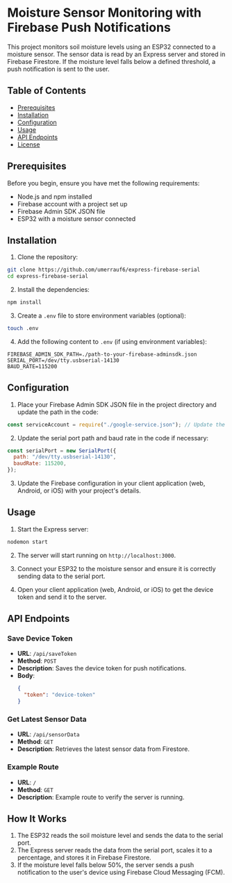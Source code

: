 # Moisture Sensor Monitoring with Firebase Push Notifications

This project monitors soil moisture levels using an ESP32 connected to a moisture sensor. The sensor data is read by an Express server and stored in Firebase Firestore. If the moisture level falls below a defined threshold, a push notification is sent to the user.

## Table of Contents

- [Prerequisites](#prerequisites)
- [Installation](#installation)
- [Configuration](#configuration)
- [Usage](#usage)
- [API Endpoints](#api-endpoints)
- [License](#license)

## Prerequisites

Before you begin, ensure you have met the following requirements:

- Node.js and npm installed
- Firebase account with a project set up
- Firebase Admin SDK JSON file
- ESP32 with a moisture sensor connected

## Installation

1. Clone the repository:

```bash
git clone https://github.com/umerrauf6/express-firebase-serial
cd express-firebase-serial
```

2. Install the dependencies:

```bash
npm install
```

3. Create a `.env` file to store environment variables (optional):

```bash
touch .env
```

4. Add the following content to `.env` (if using environment variables):

```plaintext
FIREBASE_ADMIN_SDK_PATH=./path-to-your-firebase-adminsdk.json
SERIAL_PORT=/dev/tty.usbserial-14130
BAUD_RATE=115200
```

## Configuration

1. Place your Firebase Admin SDK JSON file in the project directory and update the path in the code:

```javascript
const serviceAccount = require("./google-service.json"); // Update the path as needed
```

2. Update the serial port path and baud rate in the code if necessary:

```javascript
const serialPort = new SerialPort({
  path: "/dev/tty.usbserial-14130",
  baudRate: 115200,
});
```

3. Update the Firebase configuration in your client application (web, Android, or iOS) with your project's details.

## Usage

1. Start the Express server:

```bash
nodemon start
```

2. The server will start running on `http://localhost:3000`.

3. Connect your ESP32 to the moisture sensor and ensure it is correctly sending data to the serial port.

4. Open your client application (web, Android, or iOS) to get the device token and send it to the server.

## API Endpoints

### Save Device Token

- **URL**: `/api/saveToken`
- **Method**: `POST`
- **Description**: Saves the device token for push notifications.
- **Body**:
  ```json
  {
    "token": "device-token"
  }
  ```

### Get Latest Sensor Data

- **URL**: `/api/sensorData`
- **Method**: `GET`
- **Description**: Retrieves the latest sensor data from Firestore.

### Example Route

- **URL**: `/`
- **Method**: `GET`
- **Description**: Example route to verify the server is running.

## How It Works

1. The ESP32 reads the soil moisture level and sends the data to the serial port.
2. The Express server reads the data from the serial port, scales it to a percentage, and stores it in Firebase Firestore.
3. If the moisture level falls below 50%, the server sends a push notification to the user's device using Firebase Cloud Messaging (FCM).

